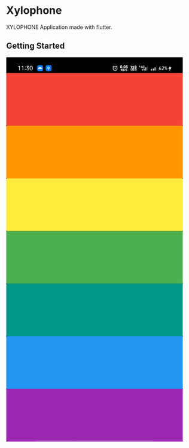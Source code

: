 # Xylophone

XYLOPHONE Application made with flutter.

## Getting Started

![ScreenShot](xylophone.jpg)
